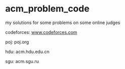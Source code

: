 acm_problem_code
================

my solutions for some problems on some online judges

codeforces: www.codeforces.com

poj: poj.org

hdu: acm.hdu.edu.cn

sgu: acm.sgu.ru

